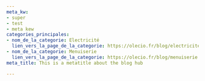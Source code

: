 ```yaml
---
meta_kw:
- super
- test
- meta kew
categories_principales:
- nom_de_la_categorie: Electricité
  lien_vers_la_page_de_la_categorie: https://olecio.fr/blog/electricite
- nom_de_la_categorie: Menuiserie
  lien_vers_la_page_de_la_categorie: https://olecio.fr/blog/menuiserie
meta_title: This is a metatitle about the blog hub

---
```

